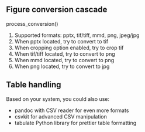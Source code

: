 <!-- ---
!-- Timestamp: 2025-09-28 18:42:06
!-- Author: ywatanabe
!-- File: /ssh:sp:/home/ywatanabe/proj/neurovista/paper/scripts/shell/modules/README.md
!-- --- -->

## Figure conversion cascade

process_conversion()
1. Supported formats: pptx, tif/tiff, mmd, png, jpeg/jpg
2. When pptx located, try to convert to tif
3. When cropping option enabled, try to crop tif
4. When tif/tiff located, try to convert to png
5. When mmd located, try to convert to png
6. When png located, try to convert to jpg

## Table handling
Based on your system, you could also use:
  - pandoc with CSV reader for even more formats
  - csvkit for advanced CSV manipulation
  - tabulate Python library for prettier table formatting

<!-- EOF -->